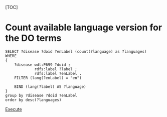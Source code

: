 [TOC]

# Count available language version for the DO terms #
~~~sparql
SELECT ?disease ?doid ?enLabel (count(?language) as ?languages) 
WHERE
{
	?disease wdt:P699 ?doid ;
             rdfs:label ?label ;
             rdfs:label ?enLabel .
    FILTER (lang(?enLabel) = "en")
    
    BIND (lang(?label) AS ?language)
}
group by ?disease ?doid ?enLabel
order by desc(?languages)
~~~
[Execute](http://tinyurl.com/he7dpsl)